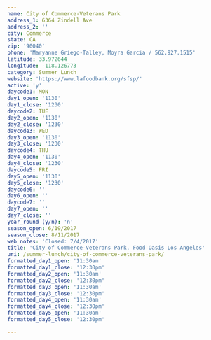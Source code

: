 ```yaml
---
name: City of Commerce-Veterans Park
address_1: 6364 Zindell Ave
address_2: ''
city: Commerce
state: CA
zip: '90040'
phone: 'Maryanne Griego-Talley, Moyra Garcia / 562.927.1515'
latitude: 33.972644
longitude: -118.126773
category: Summer Lunch
website: 'https://www.lafoodbank.org/sfsp/'
active: 'y'
daycode1: MON
day1_open: '1130'
day1_close: '1230'
daycode2: TUE
day2_open: '1130'
day2_close: '1230'
daycode3: WED
day3_open: '1130'
day3_close: '1230'
daycode4: THU
day4_open: '1130'
day4_close: '1230'
daycode5: FRI
day5_open: '1130'
day5_close: '1230'
daycode6: ''
day6_open: ''
daycode7: ''
day7_open: ''
day7_close: ''
year_round (y/n): 'n'
season_open: 6/19/2017
season_close: 8/11/2017
web notes: 'Closed: 7/4/2017'
title: 'City of Commerce-Veterans Park, Food Oasis Los Angeles'
uri: /summer-lunch/city-of-commerce-veterans-park/
formatted_day1_open: '11:30am'
formatted_day1_close: '12:30pm'
formatted_day2_open: '11:30am'
formatted_day2_close: '12:30pm'
formatted_day3_open: '11:30am'
formatted_day3_close: '12:30pm'
formatted_day4_open: '11:30am'
formatted_day4_close: '12:30pm'
formatted_day5_open: '11:30am'
formatted_day5_close: '12:30pm'

---
```



